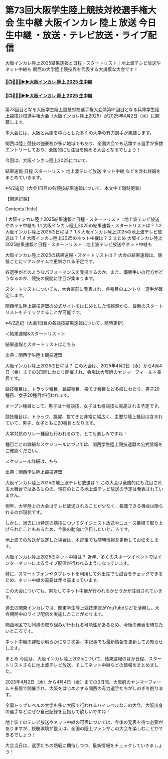 # 第73回大阪学生陸上競技対校選手権大会 生中継 大阪インカレ 陸上 放送 今日生中継 ・放送・テレビ放送・ライブ配信

大阪インカレ陸上2025結果速報と日程・スタートリスト！地上波テレビ放送やネット中継も
関西の大学陸上競技界を代表する大規模な大会です！

#### [🔴📺🏃🏻‍♂️▶▶大阪インカレ 陸上 2025 生中継](https://jsports-hq.com/athletics/?osaka-ath)

#### [🔴📺🏃🏻‍♂️▶▶大阪インカレ 陸上 2025 生中継](https://jsports-hq.com/athletics/?osaka-ath)

第73回目となる大阪学生陸上競技対校選手権大会兼第91回目となる兵庫学生陸上競技対校選手権大会（大阪インカレ陸上2025）が2025年4月2日（水）に開幕します。

本大会には、大阪と兵庫を中心とした多くの大学の有力選手が集結します。

関西は陸上競技の強豪校が多い地域でもあり、全国大会でも活躍する選手が多数エントリーしており、全国的にも注目を集める大会となるでしょう！


今回は、大阪インカレ陸上2025について、

結果速報
日程
スタートリスト
地上波テレビ放送
ネット中継
などを含む詳細をまとめていきます。

※4/2追記（大会1日目の各競技結果速報について、本文中で随時更新）

【関連記事】



Contents [hide]

1 大阪インカレ陸上2025結果速報と日程・スタートリスト！地上波テレビ放送やネット中継も
1.1 大阪インカレ陸上2025の結果速報・スタートリストは？
1.2 大阪インカレ陸上2025の日程は？
1.3 大阪インカレ陸上2025の地上波テレビ放送は？
1.4 大阪インカレ陸上2025のネット中継は？
2 まとめ
大阪インカレ陸上2025結果速報と日程・スタートリスト！地上波テレビ放送やネット中継も

大阪インカレ陸上2025の結果速報・スタートリストは？
大会の結果速報は、競技ごとにリアルタイムで更新される予定です。

各選手がどのようなパフォーマンスを発揮するのか、また、優勝争いの行方がどうなるのか、競技の展開に注目が集まります。

スタートリストについても、大会直前に発表され、各種目のエントリー選手が確定します。


関西学生陸上競技連盟の公式サイトをはじめとした情報源から、最新のスタートリストをチェックすることが可能です。

※4/2追記（大会1日目の各競技結果速報について、随時更新）

＜結果速報&スタートリスト＞

結果速報とスタートリストはこちら

出典：関西学生陸上競技連盟

 

大阪インカレ陸上2025の日程は？
この大会は、2025年4月2日（水）から4月4日（金）までの3日間にわたり開催され、会場は大阪府のヤンマーフィールド長居です。

競技種目は、トラック種目、跳躍種目、投てき種目など多岐にわたり、男子20種目、女子20種目が行われます。

オープン種目として、男子は十種競技、女子は七種競技も実施される予定です。


競技種目は、トラック、跳躍、投てきと非常に幅広く、主要な陸上種目は含まれていて、男子、女子ともに20種目となります。

大学対抗のリレー種目も行われるので、とても楽しみですね！

種目ごとの詳細なスケジュールについては、関西学生陸上競技連盟の公式情報をご確認ください。

スケジュール詳細はこちら

出典：関西学生陸上競技連盟

 

大阪インカレ陸上2025の地上波テレビ放送は？
この大会は全国的にも注目される大舞台ではあるものの、現在のところ地上波テレビ放送の予定は発表されていません。

例年、大学陸上の大会はテレビ放送されることが少なく、視聴できる機会は限られるのが現状です。

しかし、過去には特定の競技についてダイジェスト放送やニュース番組で取り上げられたこともあるため、今後の動向に注目したいところです。

地上波での放送が決定した場合は、本記事でも随時情報を更新してお伝えします。

大阪インカレ陸上2025のネット中継は？
近年、多くのスポーツイベントではインターネットによるライブ配信が行われるようになっています。

特に、スマートフォンやタブレットを利用して外出先でも試合をチェックできるため、ネット中継の需要は年々高まっています。

この大会についても、果たしてネット中継が行われるかどうかが注目されています。

過去の関東インカレでは、関東学生陸上競技連盟がYouTubeなどを活用し、大会期間中のライブ配信を実施したことがあります。

関西地区でも同様の取り組みが行われる可能性があるため、今後の発表を待ちたいところです。

ネット中継の詳細が明らかになり次第、本記事でも最新情報を更新してお知らせします。

まとめ
今回は、大阪インカレ陸上2025について、結果速報のほか日程、スタートリストさらに地上波テレビ放送、そしてネット中継などの情報をまとめました。

2025年4月2日（水）から4月4日（金）までの3日間、大阪府のヤンマーフィールド長居で開催され、大阪をはじめとする関西の有力選手たちがしのぎを削ります。

全国トップレベルの大学も多い大阪で行われるハイレベルなこの大会、大阪出身の選手などにぜひ自己記録を目指して欲しいですね！

地上波でのテレビ放送やネット中継の可否については、今後の発表を待つ必要がありますが、視聴環境が整えば、全国の陸上ファンがこの大会を楽しむことができるでしょう！

大会当日は、選手たちの熱戦に期待しつつ、最新情報をチェックしていきましょう！
